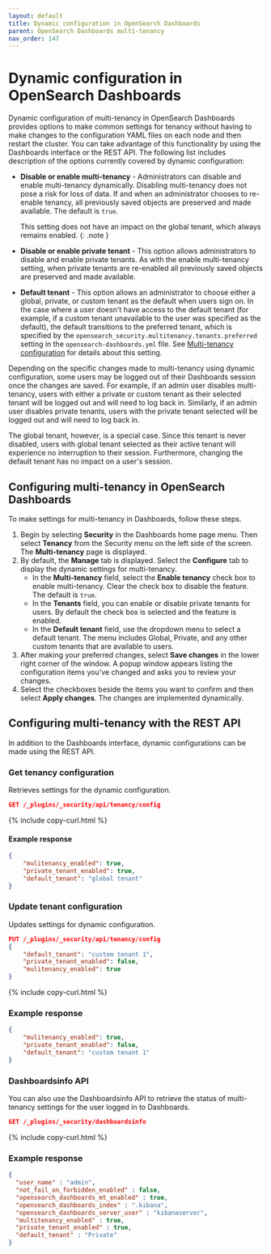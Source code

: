 ```yaml
---
layout: default
title: Dynamic configuration in OpenSearch Dashboards
parent: OpenSearch Dashboards multi-tenancy
nav_order: 147
---
```



# Dynamic configuration in OpenSearch Dashboards

Dynamic configuration of multi-tenancy in OpenSearch Dashboards provides options to make common settings for tenancy without having to make changes to the configuration YAML files on each node and then restart the cluster. You can take advantage of this functionality by using the Dashboards interface or the REST API. The following list includes description of the options currently covered by dynamic configuration:

- **Disable or enable multi-tenancy** - Administrators can disable and enable multi-tenancy dynamically. Disabling multi-tenancy does not pose a risk for loss of data. If and when an administrator chooses to re-enable tenancy, all previously saved objects are preserved and made available.  The default is `true`.
  
  This setting does not have an impact on the global tenant, which always remains enabled.
  {: .note }

- **Disable or enable private tenant** - This option allows administrators to disable and enable private tenants. As with the enable multi-tenancy setting, when private tenants are re-enabled all previously saved objects are preserved and made available.
- **Default tenant** - This option allows an administrator to choose either a global, private, or custom tenant as the default when users sign on. In the case where a user doesn't have access to the default tenant (for example, if a custom tenant unavailable to the user was specified as the default), the default transitions to the preferred tenant, which is specified by the `opensearch_security.multitenancy.tenants.preferred` setting in the `opensearch-dashboards.yml` file. See [Multi-tenancy configuration]({{site.url}}{{site.baseurl}}/security/multi-tenancy/multi-tenancy-config/) for details about this setting.

Depending on the specific changes made to multi-tenancy using dynamic configuration, some users may be logged out of their Dashboards session once the changes are saved. For example, if an admin user disables multi-tenancy, users with either a private or custom tenant as their selected tenant will be logged out and will need to log back in. Similarly, if an admin user disables private tenants, users with the private tenant selected will be logged out and will need to log back in. 

The global tenant, however, is a special case. Since this tenant is never disabled, users with global tenant selected as their active tenant will experience no interruption to their session. Furthermore, changing the default tenant has no impact on a user's session.

## Configuring multi-tenancy in OpenSearch Dashboards

To make settings for multi-tenancy in Dashboards, follow these steps. 

1. Begin by selecting **Security** in the Dashboards home page menu. Then select **Tenancy** from the Security menu on the left side of the screen. The **Multi-tenancy** page is displayed. 
1. By default, the **Manage** tab is displayed. Select the **Configure** tab to display the dynamic settings for multi-tenancy.
   * In the **Multi-tenancy** field, select the **Enable tenancy** check box to enable multi-tenancy. Clear the check box to disable the feature. The default is `true`.
   * In the **Tenants** field, you can enable or disable private tenants for users. By default the check box is selected and the feature is enabled.
   * In the **Default tenant** field, use the dropdown menu to select a default tenant. The menu includes Global, Private, and any other custom tenants that are available to users.
1. After making your preferred changes, select **Save changes** in the lower right corner of the window. A popup window appears listing the configuration items you've changed and asks you to review your changes.
1. Select the checkboxes beside the items you want to confirm and then select **Apply changes**. The changes are implemented dynamically.

## Configuring multi-tenancy with the REST API

In addition to the Dashboards interface, dynamic configurations can be made using the REST API. 

### Get tenancy configuration

Retrieves settings for the dynamic configuration.

```json
GET /_plugins/_security/api/tenancy/config
```
{% include copy-curl.html %}

#### Example response

```json
{
    "mulitenancy_enabled": true,
    "private_tenant_enabled": true,
    "default_tenant": "global tenant"
}
```

### Update tenant configuration

Updates settings for dynamic configuration.

```json
PUT /_plugins/_security/api/tenancy/config
{
    "default_tenant": "custom tenant 1",
    "private_tenant_enabled": false,
    "mulitenancy_enabled": true
}
```
{% include copy-curl.html %}

### Example response

```json
{
    "mulitenancy_enabled": true,
    "private_tenant_enabled": false,
    "default_tenant": "custom tenant 1"
}
```

### Dashboardsinfo API

You can also use the Dashboardsinfo API to retrieve the status of multi-tenancy settings for the user logged in to Dashboards.

```json
GET /_plugins/_security/dashboardsinfo
```
{% include copy-curl.html %}

### Example response

```json
{
  "user_name" : "admin",
  "not_fail_on_forbidden_enabled" : false,
  "opensearch_dashboards_mt_enabled" : true,
  "opensearch_dashboards_index" : ".kibana",
  "opensearch_dashboards_server_user" : "kibanaserver",
  "multitenancy_enabled" : true,
  "private_tenant_enabled" : true,
  "default_tenant" : "Private"
}
```

